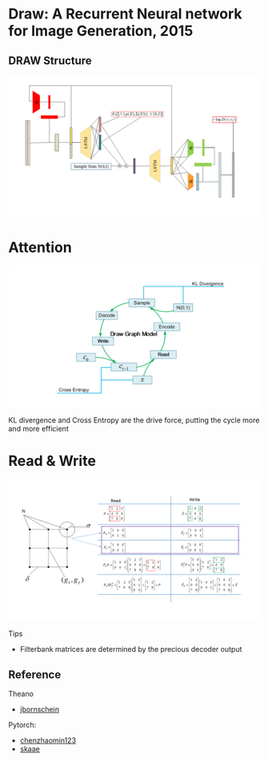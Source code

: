 # Draw: A Recurrent Neural network for Image Generation, 2015

## DRAW Structure
![](https://github.com/DreamPurchaseZnz/DRAW_UPDATE/blob/master/Pic/DRAW_STRUCTURE.png)


# Attention 

![Draw](https://github.com/DreamPurchaseZnz/GAN_models/blob/master/Draw/Pic/Draw.png)

KL divergence and Cross Entropy are the drive force, putting the cycle more and more efficient

# Read & Write 
![RW](https://github.com/DreamPurchaseZnz/GAN_models/blob/master/Draw/Pic/Read%26Write.png)

Tips
- Filterbank matrices are determined by the precious decoder output


## Reference
Theano

- [jbornschein](https://github.com/jbornschein/draw)

Pytorch: 

- [chenzhaomin123](https://github.com/chenzhaomin123/draw_pytorch)
- [skaae](https://github.com/skaae/lasagne-draw)
